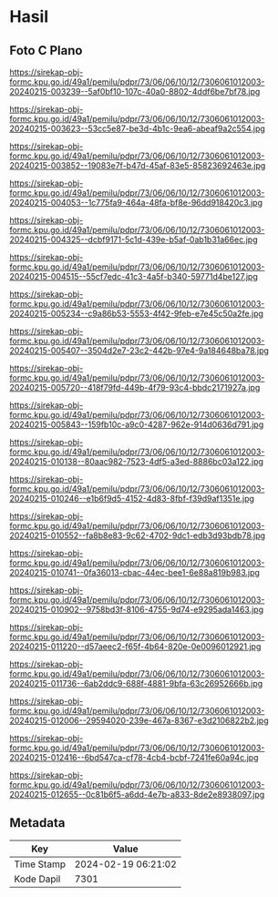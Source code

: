 # Hasil

## Foto C Plano

https://sirekap-obj-formc.kpu.go.id/49a1/pemilu/pdpr/73/06/06/10/12/7306061012003-20240215-003239--5af0bf10-107c-40a0-8802-4ddf6be7bf78.jpg

https://sirekap-obj-formc.kpu.go.id/49a1/pemilu/pdpr/73/06/06/10/12/7306061012003-20240215-003623--53cc5e87-be3d-4b1c-9ea6-abeaf9a2c554.jpg

https://sirekap-obj-formc.kpu.go.id/49a1/pemilu/pdpr/73/06/06/10/12/7306061012003-20240215-003852--19083e7f-b47d-45af-83e5-85823692463e.jpg

https://sirekap-obj-formc.kpu.go.id/49a1/pemilu/pdpr/73/06/06/10/12/7306061012003-20240215-004053--1c775fa9-464a-48fa-bf8e-96dd918420c3.jpg

https://sirekap-obj-formc.kpu.go.id/49a1/pemilu/pdpr/73/06/06/10/12/7306061012003-20240215-004325--dcbf9171-5c1d-439e-b5af-0ab1b31a66ec.jpg

https://sirekap-obj-formc.kpu.go.id/49a1/pemilu/pdpr/73/06/06/10/12/7306061012003-20240215-004515--55cf7edc-41c3-4a5f-b340-59771d4be127.jpg

https://sirekap-obj-formc.kpu.go.id/49a1/pemilu/pdpr/73/06/06/10/12/7306061012003-20240215-005234--c9a86b53-5553-4f42-9feb-e7e45c50a2fe.jpg

https://sirekap-obj-formc.kpu.go.id/49a1/pemilu/pdpr/73/06/06/10/12/7306061012003-20240215-005407--3504d2e7-23c2-442b-97e4-9a184648ba78.jpg

https://sirekap-obj-formc.kpu.go.id/49a1/pemilu/pdpr/73/06/06/10/12/7306061012003-20240215-005720--418f79fd-449b-4f79-93c4-bbdc2171927a.jpg

https://sirekap-obj-formc.kpu.go.id/49a1/pemilu/pdpr/73/06/06/10/12/7306061012003-20240215-005843--159fb10c-a9c0-4287-962e-914d0636d791.jpg

https://sirekap-obj-formc.kpu.go.id/49a1/pemilu/pdpr/73/06/06/10/12/7306061012003-20240215-010138--80aac982-7523-4df5-a3ed-8886bc03a122.jpg

https://sirekap-obj-formc.kpu.go.id/49a1/pemilu/pdpr/73/06/06/10/12/7306061012003-20240215-010246--e1b6f9d5-4152-4d83-8fbf-f39d9af1351e.jpg

https://sirekap-obj-formc.kpu.go.id/49a1/pemilu/pdpr/73/06/06/10/12/7306061012003-20240215-010552--fa8b8e83-9c62-4702-9dc1-edb3d93bdb78.jpg

https://sirekap-obj-formc.kpu.go.id/49a1/pemilu/pdpr/73/06/06/10/12/7306061012003-20240215-010741--0fa36013-cbac-44ec-bee1-6e88a819b983.jpg

https://sirekap-obj-formc.kpu.go.id/49a1/pemilu/pdpr/73/06/06/10/12/7306061012003-20240215-010902--9758bd3f-8106-4755-9d74-e9295ada1463.jpg

https://sirekap-obj-formc.kpu.go.id/49a1/pemilu/pdpr/73/06/06/10/12/7306061012003-20240215-011220--d57aeec2-f65f-4b64-820e-0e0096012921.jpg

https://sirekap-obj-formc.kpu.go.id/49a1/pemilu/pdpr/73/06/06/10/12/7306061012003-20240215-011736--6ab2ddc9-688f-4881-9bfa-63c26952666b.jpg

https://sirekap-obj-formc.kpu.go.id/49a1/pemilu/pdpr/73/06/06/10/12/7306061012003-20240215-012006--29594020-239e-467a-8367-e3d2106822b2.jpg

https://sirekap-obj-formc.kpu.go.id/49a1/pemilu/pdpr/73/06/06/10/12/7306061012003-20240215-012416--6bd547ca-cf78-4cb4-bcbf-7241fe60a94c.jpg

https://sirekap-obj-formc.kpu.go.id/49a1/pemilu/pdpr/73/06/06/10/12/7306061012003-20240215-012655--0c81b6f5-a6dd-4e7b-a833-8de2e8938097.jpg


## Metadata

| Key        | Value               |
| ---------- | ------------------- |
| Time Stamp | 2024-02-19 06:21:02 |
| Kode Dapil | 7301                |



